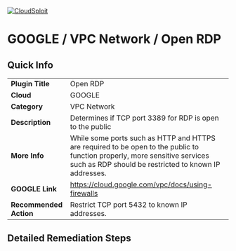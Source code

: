 [![CloudSploit](https://cloudsploit.com/img/logo-new-big-text-100.png "CloudSploit")](https://cloudsploit.com)

# GOOGLE / VPC Network / Open RDP

## Quick Info

| | |
|-|-|
| **Plugin Title** | Open RDP |
| **Cloud** | GOOGLE |
| **Category** | VPC Network |
| **Description** | Determines if TCP port 3389 for RDP is open to the public |
| **More Info** | While some ports such as HTTP and HTTPS are required to be open to the public to function properly, more sensitive services such as RDP should be restricted to known IP addresses. |
| **GOOGLE Link** | https://cloud.google.com/vpc/docs/using-firewalls |
| **Recommended Action** | Restrict TCP port 5432 to known IP addresses. |

## Detailed Remediation Steps


